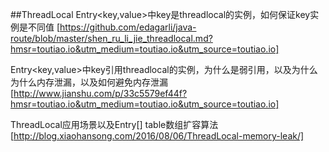 ##ThreadLocal
Entry<key,value>中key是threadlocal的实例，如何保证key实例是不同值
[https://github.com/edagarli/java-route/blob/master/shen_ru_li_jie_threadlocal.md?hmsr=toutiao.io&utm_medium=toutiao.io&utm_source=toutiao.io]

Entry<key,value>中key引用threadlocal的实例，为什么是弱引用，以及为什么为什么内存泄漏，以及如何避免内存泄漏
[http://www.jianshu.com/p/33c5579ef44f?hmsr=toutiao.io&utm_medium=toutiao.io&utm_source=toutiao.io]

ThreadLocal应用场景以及Entry[] table数组扩容算法
[http://blog.xiaohansong.com/2016/08/06/ThreadLocal-memory-leak/]




